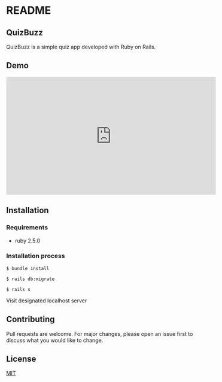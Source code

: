 # README


## QuizBuzz

QuizBuzz is a simple quiz app developed with Ruby on Rails.

## Demo

<iframe width="560" height="315" src="https://www.youtube.com/embed/eU9tCFCTNA0" frameborder="0" allow="accelerometer; autoplay; encrypted-media; gyroscope; picture-in-picture" allowfullscreen></iframe>

## Installation

### Requirements
* ruby 2.5.0

### Installation process
`$ bundle install`

`$ rails db:migrate`

`$ rails s`

Visit designated localhost server


## Contributing
Pull requests are welcome. For major changes, please open an issue first to discuss what you would like to change.


## License
[MIT](https://choosealicense.com/licenses/mit/)
